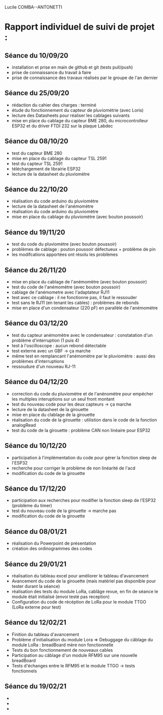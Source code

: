 Lucile COMBA--ANTONETTI 

Rapport individuel de suivi de projet :
==
Séance du 10/09/20  
- 
- installation et prise en main de github et git (tests pull/push)  
- prise de connaissance du travail à faire  
- prise de connaissance des travaux réalisés par le groupe de l'an dernier 

Séance du 25/09/20  
- 
- rédaction du cahier des charges : terminé
- étude du fonctionnement du capteur de pluviométrie (avec Loris)
- lecture des Datasheets pour réaliser les cablages suivants
- mise en place du cablage du capteur BME 280, du microcontrolleur ESP32 et du driver FTDI 232 sur la plaque Labdec  

Séance du 08/10/20  
- 
- test du capteur BME 280  
- mise en place du cablage du capteur TSL 2591  
- test du capteur TSL 2591  
- téléchargement de librairie ESP32  
- lecture de la datasheet du pluviomètre  

Séance du 22/10/20  
- 
- réalisation du code arduino du pluviomètre  
- lecture de la datasheet de l'anémomètre   
- réalisation du code arduino du pluviomètre 
- mise en place du cablage du pluviomètre (avec bouton poussoir)  

Séance du 19/11/20  
-    
- test du code du pluviomètre (avec bouton poussoir)  
- problèmes de cablage : pouton poussoir défectueux + problème de pin 
- les modifcations apportées ont résolu les problèmes

Séance du 26/11/20  
- 
- mise en place du cablage de l'anémomètre (avec bouton poussoir)  
- test du code de l'anémomètre (avec bouton poussoir)
- cablage de l'anémometre avec l'adaptateur RJ11
- test avec ce cablage : il ne fonctionne pas, il faut le ressouder
- test sans le RJ11 (en tenant les cables) : problèmes de rebonds
- mise en place d'un condensateur (220 pF) en parallèle de l'anémomètre  

Séance du 03/12/20  
- 
- test du capteur anémomètre avec le condensateur : constatation d'un problème d'interruption (1 puis 4)  
- test à l'oscilloscope : aucun rebond détectable  
- test externe avec un GBF -> ça marche
- même test en remplancant l'anémomètre par le pluviomètre : aussi des problèmes d'interruptions  
- ressoudure d'un nouveau RJ-11 


Séance du 04/12/20  
- 
- correction du code du pluviomètre et de l'anénomètre pour empécher les multiples interuptions sur un seul front montant  
- test du nouveau code pour les deux capteurs -> ça marche  
- lecture de la datasheet de la girouette  
- mise en place du clablage de la girouette  
- réalisation du code de la girouette : utilistion dans le code de la fonction analogRead 
- test du code de la girouette : problème CAN non linéaire pour ESP32   

Séance du 10/12/20  
- 
- participation à l'implémentation du code pour gérer la fonction sleep de l'ESP32
- recherche pour corriger le problème de non linéarité de l'acd  
- modification du code de la girouette  

Séance du 17/12/20  
- 
- participation aux recherches pour modifier la fonction sleep de l'ESP32 (problème du timer)  
- test du nouveau code de la girouette -> marche pas  
- modification du code de la girouette  

Séance du 08/01/21  
- 
- réalisation du Powerpoint de présentation  
- création des ordinogrammes des codes   

Séance du 29/01/21
-
- réalisation du tableau excel pour améliorer le tableau d'avancement  
- Avancement du code de la girouette (mais matériel pas disponible pour tester durant la séance)  
- réalisation des tests du module LoRa, cablâge revue, en fin de séance le module était initialisé (envoi testé pas reception)  
- Configuration du code de récéption de LoRa pour le module TTGO (LoRa externe pour test)  

Séance du 12/02/21
-
- Finition du tableau d'avancement  
- Problème d'initialisation du module Lora => Debuggage du câblage du module LoRa : breadBoard mère non fonctionnelle  
- Tests du bon fonctionnement de nouveaux cables 
- Participation au câblage d'un module RFM95 sur une nouvelle breadBoard
- Tests d'échanges entre le RFM95 et le module TTGO -> tests fonctionnels  

Séance du 19/02/21
-
-
-
-

